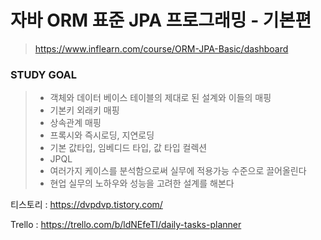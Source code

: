 # 자바 ORM 표준 JPA 프로그래밍 - 기본편
> https://www.inflearn.com/course/ORM-JPA-Basic/dashboard

### STUDY GOAL
> * 객체와 데이터 베이스 테이블의 제대로 된 설계와 이들의 매핑
> * 기본키 외래키 매핑
> * 상속관계 매핑
> * 프록시와 즉시로딩, 지연로딩
> * 기본 값타입, 임베디드 타입, 값 타입 컬렉션
> * JPQL
> * 여러가지 케이스를 분석함으로써 실무에 적용가능 수준으로 끌어올린다
> * 현업 실무의 노하우와 성능을 고려한 설계를 해본다

티스토리 : https://dvpdvp.tistory.com/

Trello : https://trello.com/b/ldNEfeTI/daily-tasks-planner
<!-- ### STEP 0
> 회원 주문 예제로 서비스 구현

### STEP 1
> * 0번 리팩토링 스프링 컨테이너 없이 DI 구현
> * AppConfig 생성으로 관심사를 분리
> * 객체 생성 연결의 역할과 실행의 역할 구분

### STEP 2
> * 1번 리팩토링 스프링 컨테이너 적용
> * @Bean @Configuration
> * BeanDefinition 및 Bean Role Study
 -->
